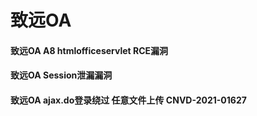# 致远OA

#### 致远OA A8 htmlofficeservlet RCE漏洞

#### 致远OA Session泄漏漏洞

#### 致远OA ajax.do登录绕过 任意文件上传  CNVD-2021-01627



